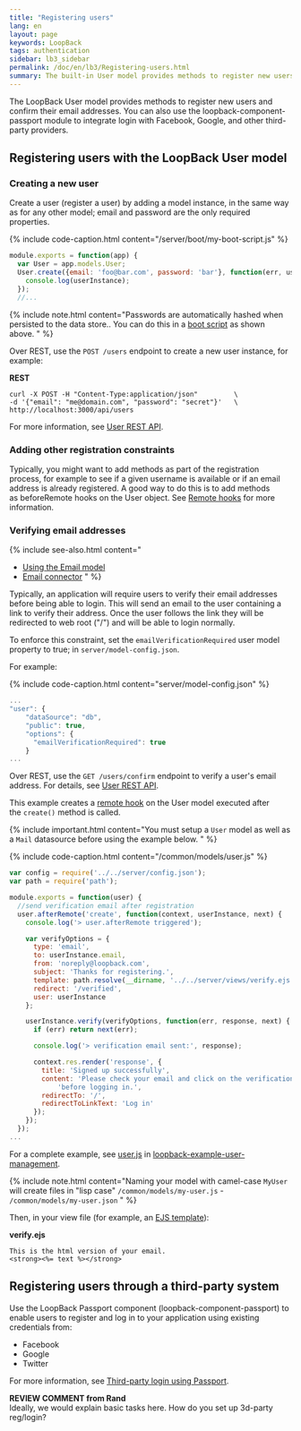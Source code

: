 ```yaml
---
title: "Registering users"
lang: en
layout: page
keywords: LoopBack
tags: authentication
sidebar: lb3_sidebar
permalink: /doc/en/lb3/Registering-users.html
summary: The built-in User model provides methods to register new users and confirm their email addresses.
---
```


The LoopBack User model provides methods to register new users and confirm their email addresses.
You can also use the loopback-component-passport module to integrate login with Facebook, Google, and other third-party providers.

## Registering users with the LoopBack User model

### Creating a new user

Create a user (register a user) by adding a model instance, in the same way as for any other model; email and password are the only required properties.

{% include code-caption.html content="/server/boot/my-boot-script.js" %}
```javascript
module.exports = function(app) {
  var User = app.models.User;
  User.create({email: 'foo@bar.com', password: 'bar'}, function(err, userInstance) {
    console.log(userInstance);
  });
  //...
```

{% include note.html content="Passwords are automatically hashed when persisted to the data store..
You can do this in a [boot script](Defining-boot-scripts.html) as shown above.
" %}

Over REST, use the `POST /users` endpoint to create a new user instance, for example:

**REST**

```
curl -X POST -H "Content-Type:application/json"         \
-d '{"email": "me@domain.com", "password": "secret"}'   \
http://localhost:3000/api/users
```

For more information, see [User REST API](User-REST-API.html#log-in-user).

### Adding other registration constraints

Typically, you might want to add methods as part of the registration process,
for example to see if a given username is available or if an email address is already registered.
A good way to do this is to add methods as beforeRemote hooks on the User object. See [Remote hooks](Remote-hooks.html) for more information.

### Verifying email addresses

{% include see-also.html content="
* [Using the Email model](Using-built-in-models.html#Usingbuilt-inmodels-Emailmodel)
* [Email connector](Email-connector.html)
" %}

Typically, an application will require users to verify their email addresses before being able to login.
This will send an email to the user containing a link to verify their address.
Once the user follows the link they will be redirected to web root ("/") and will be able to login normally.

To enforce this constraint, set the `emailVerificationRequired` user model property to true; in `server/model-config.json`.

For example:

{% include code-caption.html content="server/model-config.json" %}
```javascript
...
"user": {
    "dataSource": "db",
    "public": true,
    "options": {
      "emailVerificationRequired": true
    }
...
```

Over REST, use the `GET /users/confirm` endpoint to verify a user's email address.
For details, see [User REST API](User-REST-API.html#confirm-email-address).

This example creates a [remote hook](Remote-hooks.html) on the User model executed after the `create()` method is called.

{% include important.html content="You must setup a `User` model as well as a `Mail` datasource before using the example below.
" %}

{% include code-caption.html content="/common/models/user.js" %}
```javascript
var config = require('../../server/config.json');
var path = require('path');

module.exports = function(user) {
  //send verification email after registration
  user.afterRemote('create', function(context, userInstance, next) {
    console.log('> user.afterRemote triggered');

    var verifyOptions = {
      type: 'email',
      to: userInstance.email,
      from: 'noreply@loopback.com',
      subject: 'Thanks for registering.',
      template: path.resolve(__dirname, '../../server/views/verify.ejs'),
      redirect: '/verified',
      user: userInstance
    };

    userInstance.verify(verifyOptions, function(err, response, next) {
      if (err) return next(err);

      console.log('> verification email sent:', response);

      context.res.render('response', {
        title: 'Signed up successfully',
        content: 'Please check your email and click on the verification link ' -
            'before logging in.',
        redirectTo: '/',
        redirectToLinkText: 'Log in'
      });
    });
  });
...
```

For a complete example, see [user.js](https://github.com/strongloop/loopback-faq-user-management/blob/master/common/models/user.js)
in [loopback-example-user-management](https://github.com/strongloop/loopback-example-user-management).

{% include note.html content="Naming your model with camel-case `MyUser` will create files in \"lisp case\" `/common/models/my-user.js` - `/common/models/my-user.json`
" %}

Then, in your view file (for example, an [EJS template](http://www.embeddedjs.com/)):

**verify.ejs**

```
This is the html version of your email.
<strong><%= text %></strong>
```

## Registering users through a third-party system

Use the LoopBack Passport component (loopback-component-passport) to enable users to register and log in to your application using existing credentials from:

* Facebook
* Google
* Twitter

For more information, see [Third-party login using Passport](Third-party-login-using-Passport.html).

<div class="sl-hidden"><strong>REVIEW COMMENT from Rand</strong><br>Ideally, we would explain basic tasks here. How do you set up 3d-party reg/login?</div>

